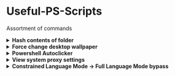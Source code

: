 # Useful-PS-Scripts
Assortment of commands

<details>
<summary> <b> Hash contents of folder </b> </summary>
    
```powershell
Get-ChildItem | ForEach-Object {Get-FileHash $_.FullName -Algorithm MD5}
```
</details>

<details>
<summary> <b> Force change desktop wallpaper </b> </summary>
    
```powershell

H:;
cd H:\Downloads;
$file = Read-Host -Prompt "Filename";
$file = "/" + $file;
$path = "C:\Users\16crossol\AppData\Roaming\Microsoft\Windows\Themes";
cp .\$file $path ; rm $path\TranscodedWallpaper -ErrorAction SilentlyContinue;
rni ($path + $file) $path\TranscodedWallpaper;
rundll32.exe USER32.DLL,UpdatePerUserSystemParameters 1, True;
```
</details>

<details>
<summary> <b> Powershell Autoclicker </b> </summary>
    
```powershell
    
Add-Type -TypeDefinition @'

using System;
using System.Runtime.InteropServices;

public class Clicker{

    [StructLayout(LayoutKind.Sequential)]
    struct INPUT{
        public int type;

        public MOUSEINPUT mi;
    }

    [StructLayout(LayoutKind.Sequential)]
    struct MOUSEINPUT{
       public int dx;
       public int dy;
       public int mouseData;
       public int dwFlags;
       public int time;
       public IntPtr dwExtraInfo; 
    }

    const int MOUSEEVENTF_MOVED      = 0x0001 ;
    const int MOUSEEVENTF_LEFTDOWN   = 0x0002 ;
    const int MOUSEEVENTF_LEFTUP     = 0x0004 ;
    const int MOUSEEVENTF_RIGHTDOWN  = 0x0008 ;
    const int MOUSEEVENTF_RIGHTUP    = 0x0010 ;
    const int MOUSEEVENTF_MIDDLEDOWN = 0x0020 ;
    const int MOUSEEVENTF_MIDDLEUP   = 0x0040 ;
    const int MOUSEEVENTF_WHEEL      = 0x0080 ;
    const int MOUSEEVENTF_XDOWN      = 0x0100 ;
    const int MOUSEEVENTF_XUP        = 0x0200 ;
    const int MOUSEEVENTF_ABSOLUTE   = 0x8000 ;

    [DllImport("User32.dll")]
    extern static uint SendInput(uint nInputs, INPUT[] pInputs, int cbSize);

    public static void Click() {
        INPUT[] input = new INPUT[2];
        input[0].mi.dwFlags = MOUSEEVENTF_LEFTDOWN;
        input[1].mi.dwFlags = MOUSEEVENTF_LEFTUP;
        SendInput(2,input,Marshal.SizeOf(input[0]));
    }
}


'@

while (1 -eq 1) { start-sleep -m 5; [Clicker]::Click() }
```
</details>

<details>
<summary> <b> View system proxy settings </b> </summary>
<br>    
```powershell

Get-ItemProperty 'HKCU:\Software\Microsoft\Windows\CurrentVersion\Internet Settings'
```
or
```powershell

netsh winhttp show proxy
```
However this sometimes returns direct access no proxy (when there is) depending on how it is called.
</details>

<details>
<summary> <b> Constrained Language Mode -> Full Language Mode bypass </b> </summary>
<br>
Powershell 2.0 will need to be installed for this.
Check for current language mode:

```powershell
$ExecutionContext.SessionState.LanguageMode
```
[The full list of what CLM blocks can be found here](https://devblogs.microsoft.com/powershell/powershell-constrained-language-mode/)

If the system still has poweshell 2.0 (which the majority of organisations dont disable) you can run:

```powershell

powershell.exe -Version 2
```
to get a FLM session.
</details>
